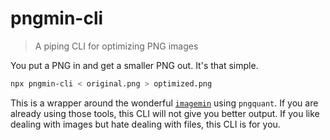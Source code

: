 # pngmin-cli

> A piping CLI for optimizing PNG images

You put a PNG in and get a smaller PNG out. It's that simple.

```bash
npx pngmin-cli < original.png > optimized.png
```

This is a wrapper around the wonderful [`imagemin`](https://github.com/imagemin/imagemin) using `pngquant`. If you are already using those tools, this CLI will not give you better output. If you like dealing with images but hate dealing with files, this CLI is for you.
